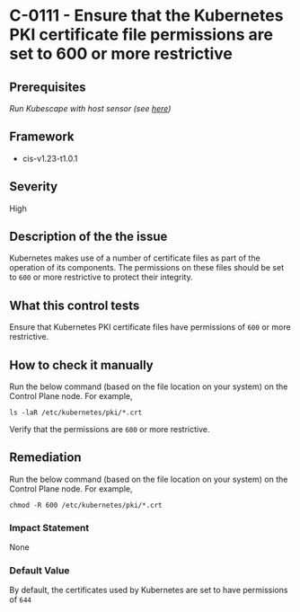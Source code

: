 # C-0111 - Ensure that the Kubernetes PKI certificate file permissions are set to 600 or more restrictive

## Prerequisites
 *Run Kubescape with host sensor (see [here](https://hub.armo.cloud/docs/host-sensor))*
 
## Framework
* cis-v1.23-t1.0.1
 
## Severity
High

## Description of the the issue
Kubernetes makes use of a number of certificate files as part of the operation of its components. The permissions on these files should be set to `600` or more restrictive to protect their integrity.
 
## What this control tests 
Ensure that Kubernetes PKI certificate files have permissions of `600` or more restrictive.
 
## How to check it manually 
Run the below command (based on the file location on your system) on the Control Plane node. For example,

 
```
ls -laR /etc/kubernetes/pki/*.crt

```
 Verify that the permissions are `600` or more restrictive.
 
## Remediation
Run the below command (based on the file location on your system) on the Control Plane node. For example,

 
```
chmod -R 600 /etc/kubernetes/pki/*.crt

```
 
### Impact Statement
None
 
### Default Value
By default, the certificates used by Kubernetes are set to have permissions of `644`
 
